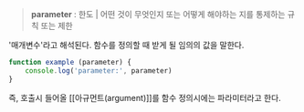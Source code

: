 > **parameter** : 한도 | 어떤 것이 무엇인지 또는 어떻게 해야하는 지를 통제하는 규칙 또는 제한

'매개변수'라고 해석된다.
함수를 정의할 때 받게 될 임의의 값을 말한다.
```js
function example (parameter) {
	console.log('parameter:', parameter)
}
```
즉, 호출시 들어올 [[아규먼트(argument)]]를 함수 정의시에는 파라미터라고 한다.